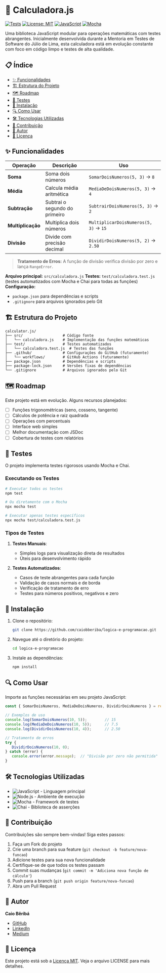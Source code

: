 # 🧮 Calculadora.js

[![Tests](https://img.shields.io/badge/tests-passing-brightgreen.svg)](https://github.com/caiobberiba/logica-e-programacao)
[![License: MIT](https://img.shields.io/badge/License-MIT-yellow.svg)](https://opensource.org/licenses/MIT)
[![JavaScript](https://img.shields.io/badge/JavaScript-ES6-yellow.svg)](https://developer.mozilla.org/en-US/docs/Web/JavaScript)
[![Mocha](https://img.shields.io/badge/testing%20framework-Mocha-8D6748.svg)](https://mochajs.org/)

Uma biblioteca JavaScript modular para operações matemáticas com testes abrangentes. Inicialmente desenvolvida durante a Mentoria em Testes de Software do Júlio de Lima, esta calculadora está em evolução constante com foco em código limpo e testes de alta qualidade.

## 📋 Índice

- [✨ Funcionalidades](#-funcionalidades)
- [🏗️ Estrutura do Projeto](#️-estrutura-do-projeto)
- [🗺️ Roadmap](#️-roadmap)
- [🧪 Testes](#-testes)
- [🚀 Instalação](#-instalação)
- [🔍 Como Usar](#-como-usar)
- [🛠️ Tecnologias Utilizadas](#️-tecnologias-utilizadas)
- [🤝 Contribuição](#-contribuição)
- [👤 Autor](#-autor)
- [📝 Licença](#-licença)

## ✨ Funcionalidades

| Operação | Descrição | Uso |
|----------|-----------|-----|
| **Soma** | Soma dois números | `SomarDoisNumeros(5, 3)` → `8` |
| **Média** | Calcula média aritmética | `MediaDeDoisNumeros(5, 3)` → `4` |
| **Subtração** | Subtrai o segundo do primeiro | `SubtrairDoisNumeros(5, 3)` → `2` |
| **Multiplicação** | Multiplica dois números | `MultiplicarDoisNumeros(5, 3)` → `15` |
| **Divisão** | Divide com precisão decimal | `DividirDoisNumeros(5, 2)` → `2.50` |

> **Tratamento de Erros:** A função de divisão verifica divisão por zero e lança `RangeError`.

**Arquivo principal:** `src/calculadora.js`
**Testes:** `test/calculadora.test.js` (testes automatizados com Mocha e Chai para todas as funções)
**Configuração:**
  - `package.json` para dependências e scripts
  - `.gitignore` para arquivos ignorados pelo Git

## 🏗️ Estrutura do Projeto

```
calculator.js/
├── src/                  # Código fonte
│   └── calculadora.js    # Implementação das funções matemáticas
├── test/                 # Testes automatizados
│   └── calculadora.test.js  # Testes das funções
├── .github/              # Configurações do GitHub (futuramente)
│   └── workflows/        # GitHub Actions (futuramente)
├── package.json          # Dependências e scripts
├── package-lock.json     # Versões fixas de dependências
└── .gitignore            # Arquivos ignorados pelo Git
```

## 🗺️ Roadmap

Este projeto está em evolução. Alguns recursos planejados:

- [ ] Funções trigonométricas (seno, cosseno, tangente)
- [ ] Cálculos de potência e raiz quadrada
- [ ] Operações com percentuais
- [ ] Interface web simples
- [ ] Melhor documentação com JSDoc
- [ ] Cobertura de testes com relatórios

## 🧪 Testes

O projeto implementa testes rigorosos usando Mocha e Chai.

### Executando os Testes

```bash
# Executar todos os testes
npm test

# Ou diretamente com o Mocha
npx mocha test

# Executar apenas testes específicos
npx mocha test/calculadora.test.js
```

### Tipos de Testes

1. **Testes Manuais**:
   - Simples logs para visualização direta de resultados
   - Úteis para desenvolvimento rápido

2. **Testes Automatizados**:
   - Casos de teste abrangentes para cada função
   - Validação de casos normais e de borda
   - Verificação de tratamento de erro
   - Testes para números positivos, negativos e zero

## 🚀 Instalação

1. Clone o repositório:
   ```bash
   git clone https://github.com/caiobberiba/logica-e-programacao.git
   ```
2. Navegue até o diretório do projeto:
   ```bash
   cd logica-e-programacao
   ```
3. Instale as dependências:
   ```bash
   npm install
   ```

## 🔍 Como Usar

Importe as funções necessárias em seu projeto JavaScript:

```javascript
const { SomarDoisNumeros, MediaDeDoisNumeros, DividirDoisNumeros } = require('./src/calculadora');

// Exemplos de uso
console.log(SomarDoisNumeros(10, 5));        // 15
console.log(MediaDeDoisNumeros(10, 5));      // 7.5
console.log(DividirDoisNumeros(10, 4));      // 2.50

// Tratamento de erros
try {
   DividirDoisNumeros(10, 0);
} catch (error) {
   console.error(error.message);  // "Divisão por zero não permitida"
}
```

## 🛠️ Tecnologias Utilizadas

- ![JavaScript](https://img.shields.io/badge/JavaScript-ES6+-yellow.svg) - Linguagem principal
- ![Node.js](https://img.shields.io/badge/Node.js-Runtime-green.svg) - Ambiente de execução
- ![Mocha](https://img.shields.io/badge/Mocha-Test_Framework-8D6748.svg) - Framework de testes
- ![Chai](https://img.shields.io/badge/Chai-Assertion_Library-red.svg) - Biblioteca de asserções

## 🤝 Contribuição

Contribuições são sempre bem-vindas! Siga estes passos:

1. Faça um Fork do projeto
2. Crie uma branch para sua feature (`git checkout -b feature/nova-funcao`)
3. Adicione testes para sua nova funcionalidade
4. Certifique-se de que todos os testes passam
5. Commit suas mudanças (`git commit -m 'Adiciona nova função de cálculo'`)
6. Push para a branch (`git push origin feature/nova-funcao`)
7. Abra um Pull Request

## 👤 Autor

**Caio Bêribá**

- [GitHub](https://github.com/caiobberiba)
- [LinkedIn](https://linkedin.com/in/caioberiba)
- [Medium](https://medium.com/@caioberiba)

## 📝 Licença

Este projeto está sob a [Licença MIT](LICENSE). Veja o arquivo LICENSE para mais detalhes.
